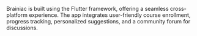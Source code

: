 Brainiac is built using the Flutter framework, offering a seamless cross-platform experience. The app integrates user-friendly course enrollment, progress tracking, personalized suggestions, and a community forum for discussions.
